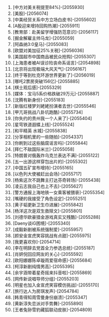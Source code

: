 
1. [中方对美关税提至84%]-[2055930]
1. [美股]-[2056074]
1. [中美经贸关系中方立场白皮书]-[2055602]
1. [A股迎来增持回购热潮]-[2055911]
1. [教育部：赴美留学增强防范意识]-[2056117]
1. [掘金解雇主帅马龙]-[2055059]
1. [阿森纳3:0皇马]-[2055083]
1. [欧盟对美加征25%关税]-[2056036]
1. [美国超市中国商品被民众抢购]-[2055307]
1. [上海患者被AI误诊险丧命系谣言]-[2054898]
1. [北京将出现极端大风天气]-[2056167]
1. [终于等到杜克环游世界更新了]-[2056019]
1. [哪吒2票房突破156亿]-[2055885]
1. [棋士观后感]-[2055329]
1. [媒体：宝马5系价格跌破29万元]-[2055887]
1. [沈腾有新身份]-[2055183]
1. [新版红楼梦刘姥姥扮演者去世]-[2055546]
1. [甲亢哥挑战八卦坑跑酷]-[2055734]
1. [你失约的贵州我一个人来了]-[2055404]
1. [星穹铁道遐蝶上线]-[2055524]
1. [和平精英 水城]-[2055838]
1. [分享相机里的一些随拍]-[2054337]
1. [你刷到过这些脑腐谣言吗]-[2055844]
1. [拜仁不敌国际米兰]-[2055058]
1. [特朗普对俄轰炸乌克兰表达不满]-[2055122]
1. [五一出游这样穿包出片的]-[2055302]
1. [中国五矿宣布增持]-[2055165]
1. [以色列大使被赶出会场]-[2055717]
1. [杨紫这次不跳舞主打达芬奇转场]-[2055438]
1. [凌云志我自己也上不去]-[2055627]
1. [警方通报上海地铁一女乘客被猥亵]-[2055354]
1. [嘴硬的我接受了角色设定]-[2055251]
1. [黄子韬更新卫生巾进展]-[2055842]
1. [杨洋这次是双生救赎文]-[2055801]
1. [刘德华欧豪猎金游戏真实又残酷]-[2055288]
1. [Daeny谈iG困境]-[2055340]
1. [成毅新剧被系统强制爱]-[2055957]
1. [颜安金宣虎笑容挑战有点甜]-[2055975]
1. [我更喜欢你]-[2054714]
1. [李在明辞去党首全力参选总统]-[2055187]
1. [肖妍倪回应网友的关心]-[2055592]
1. [欧阳娜娜陈卓璇雨爱宿命感]-[2055684]
1. [柯淳新剧纯情男高]-[2055395]
1. [余宇涵带着星奇摇来抖音啦]-[2055869]
1. [网传新说唱导师分组]-[2055203]
1. [明星也加入金宣虎笑容模仿挑战]-[2055170]
1. [旅行达人为房琪发声]-[2054784]
1. [韩青得知周雪曼身份崩溃]-[2055347]
1. [黄新淳失恋派对手势舞]-[2055890]
1. [王者兔狲雪豹藏狐联动皮肤]-[2054809]